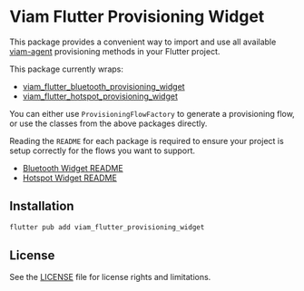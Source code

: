# Viam Flutter Provisioning Widget

This package provides a convenient way to import and use all available [viam-agent](https://docs.viam.com/manage/reference/viam-agent/) provisioning methods in your Flutter project.

This package currently wraps:
- [viam_flutter_bluetooth_provisioning_widget](https://github.com/viamrobotics/viam_flutter_bluetooth_provisioning_widget)
- [viam_flutter_hotspot_provisioning_widget](https://github.com/viamrobotics/viam_flutter_hotspot_provisioning_widget)

You can either use `ProvisioningFlowFactory` to generate a provisioning flow, or use the classes from the above packages directly. 

Reading the `README` for each package is required to ensure your project is setup correctly for the flows you want to support. 
- [Bluetooth Widget README](https://github.com/viamrobotics/viam_flutter_bluetooth_provisioning_widget/blob/main/README.md)
- [Hotspot Widget README](https://github.com/viamrobotics/viam_flutter_hotspot_provisioning_widget/blob/main/README.md)

## Installation

```bash
flutter pub add viam_flutter_provisioning_widget
```

## License

See the [LICENSE](LICENSE) file for license rights and limitations.
